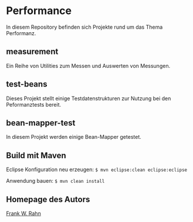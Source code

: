 # Performance
In diesem Repository befinden sich Projekte rund um das Thema Performanz.

## measurement
Ein Reihe von Utilities zum Messen und Auswerten von Messungen.

## test-beans
Dieses Projekt stellt einige Testdatenstrukturen zur Nutzung bei den Peformanztests bereit.

## bean-mapper-test
In diesem Projekt werden einige Bean-Mapper getestet.

## Build mit Maven 
Eclipse Konfiguration neu erzeugen: `$ mvn eclipse:clean eclipse:eclipse`

Anwendung bauen: `$ mvn clean install`

## Homepage des Autors
[Frank W. Rahn](http://www.frank-rahn.de)